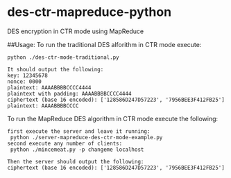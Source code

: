 # des-ctr-mapreduce-python
DES encryption in CTR mode using MapReduce

##Usage:
To run the traditional DES alforithm in CTR mode execute:
```
python ./des-ctr-mode-traditional.py

It should output the following:
key: 12345678
nonce: 0000
plaintext: AAAABBBBCCCC4444
plaintext with padding: AAAABBBBCCCC4444
ciphertext (base 16 encoded): ['128586D247D57223', '7956BEE3F412FB25']
plaintext: AAAABBBBCCCC
```
To run the MapReduce DES algorithm in CTR mode execute the following:
```
first execute the server and leave it running: 
 python ./server-mapreduce-des-ctr-mode-example.py
second execute any number of clients:
 python ./mincemeat.py -p changeme localhost 

Then the server should output the following:
ciphertext (base 16 encoded): ['128586D247D57223', '7956BEE3F412FB25']

```
